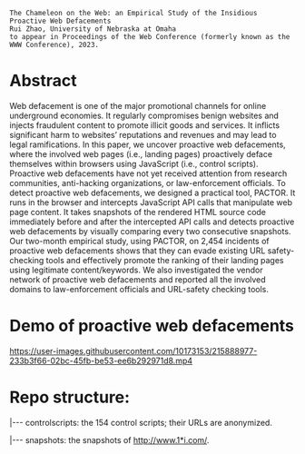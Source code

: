 ```
The Chameleon on the Web: an Empirical Study of the Insidious Proactive Web Defacements
Rui Zhao, University of Nebraska at Omaha
to appear in Proceedings of the Web Conference (formerly known as the WWW Conference), 2023.
```

# Abstract

Web defacement is one of the major promotional channels for online underground economies. It regularly compromises benign websites and injects fraudulent content to promote illicit goods and services. It inflicts significant harm to websites’ reputations and revenues and may lead to legal ramifications. In this paper, we uncover proactive web defacements, where the involved web pages (i.e., landing pages) proactively deface themselves within browsers using JavaScript (i.e., control scripts). Proactive web defacements have not yet received attention from research communities, anti-hacking organizations, or law-enforcement officials. To detect proactive web defacements, we designed a practical tool, PACTOR. It runs in the browser and intercepts JavaScript API calls that manipulate web page content. It takes snapshots of the rendered HTML source code immediately before and after the intercepted API calls and detects proactive web defacements by visually comparing every two consecutive snapshots. Our two-month empirical study, using PACTOR, on 2,454 incidents of proactive web defacements shows that they can evade existing URL safety-checking tools and effectively promote the ranking of their landing pages using legitimate content/keywords. We also investigated the vendor network of proactive web defacements and reported all the involved domains to law-enforcement officials and URL-safety checking tools.

# Demo of proactive web defacements

https://user-images.githubusercontent.com/10173153/215888977-233b3f66-02bc-45fb-be53-ee6b292971d8.mp4

# Repo structure:

   |--- controlscripts: the 154 control scripts; their URLs are anonymized.
   
   |--- snapshots: the snapshots of http://www.1*i.com/.
